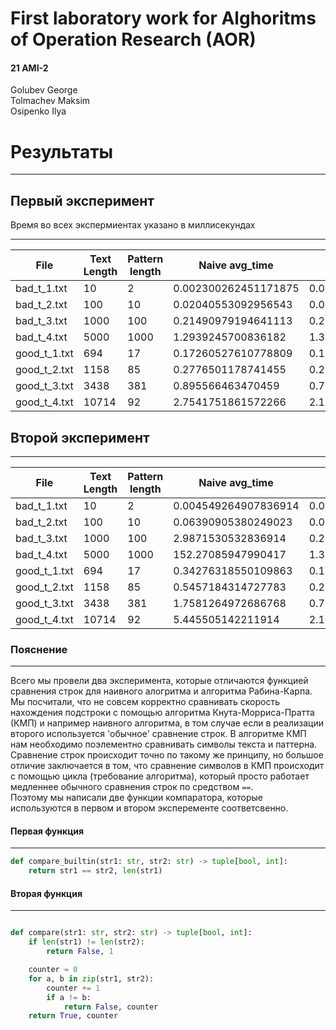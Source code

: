# First laboratory work for Alghoritms of Operation Research (AOR)


#### 21 AMI-2
Golubev George  
Tolmachev Maksim  
Osipenko Ilya

# Результаты

----

## Первый эксперимент
Время во всех экспермиентах указано в миллисекундах


---
|File                              |Text Length|Pattern length|Naive avg_time      |KMP avg_time|RabinKarp avg_time |Naive comparisons|KMP comparisons      |RabinKarp comparisons|
|----------------------------------|-----------|--------------|--------------------|------------|--------------------|-----------------|---------------------|---------------------|
|bad_t_1.txt                       |10         |2             |0.002300262451171875|0.002129077911376953|0.002835512161254883|27.0             |28.0                 |12.0                 |
|bad_t_2.txt                       |100        |10            |0.02040553092956543 |0.0230405330657959|0.022913217544555664|1001.0           |290.0                |102.0                |
|bad_t_3.txt                       |1000       |100           |0.21490979194641113 |0.2549123764038086|0.24477410316467282 |91001.0          |2900.0               |1002.0               |
|bad_t_4.txt                       |5000       |1000          |1.2939245700836182  |1.3587391376495361|1.175182819366455   |4005001.0        |14000.0              |5002.0               |
|good_t_1.txt                      |694        |17            |0.17260527610778809 |0.1378476619720459|0.22014188766479492 |12204.0          |1407.0               |696.0                |
|good_t_2.txt                      |1158       |85            |0.2776501178741455  |0.21866250038146973|0.3597898483276367  |92364.0          |2316.0               |1160.0               |
|good_t_3.txt                      |3438       |381           |0.895566463470459   |0.774667501449585|1.1014440059661865  |1168156.0        |6977.0               |3440.0               |
|good_t_4.txt                      |10714      |92            |2.7541751861572266  |2.1657326221466064|3.6057546138763428  |987939.0         |21428.0              |10716.0              |

## Второй эксперимент

---

|File                              |Text Length|Pattern length|Naive avg_time      |KMP avg_time|RabinKarp avg_time  |Naive comparisons|KMP comparisons      |RabinKarp comparisons|
|----------------------------------|-----------|--------------|--------------------|------------|--------------------|-----------------|---------------------|---------------------|
|bad_t_1.txt                       |10         |2             |0.004549264907836914|0.002157926559448242|0.003206491470336914|27.0             |28.0                 |12.0                 |
|bad_t_2.txt                       |100        |10            |0.06390905380249023 |0.0232088565826416|0.023473501205444336|1001.0           |290.0                |102.0                |
|bad_t_3.txt                       |1000       |100           |2.9871530532836914  |0.2549705505371094|0.24328064918518066 |91001.0          |2900.0               |1002.0               |
|bad_t_4.txt                       |5000       |1000          |152.27085947990417  |1.3212933540344238|1.193284034729004   |4005001.0        |14000.0              |5002.0               |
|good_t_1.txt                      |694        |17            |0.34276318550109863 |0.138671875 |0.21974754333496094 |1392.0           |1407.0               |696.0                |
|good_t_2.txt                      |1158       |85            |0.5457184314727783  |0.21747779846191406|0.3654956817626953  |2232.0           |2316.0               |1160.0               |
|good_t_3.txt                      |3438       |381           |1.7581264972686768  |0.7766067981719971|1.1177539825439453  |6612.0           |6977.0               |3440.0               |
|good_t_4.txt                      |10714      |92            |5.445505142211914   |2.105520725250244|3.6695446968078613  |21337.0          |21428.0              |10716.0              |

### Пояснение

---
Всего мы провели два эксперимента, которые отличаются функцией сравнения строк для наивного алогритма и алгоритма Рабина-Карпа.  
Мы посчитали, что не совсем корректно сравнивать скорость нахождения подстроки с помощью алгоритма Кнута-Морриса-Пратта (КМП) и например наивного алгоритма, в том случае если в реализации второго используется \'обычное\' сравнение строк. 
В алгоритме КМП нам необходимо поэлементно сравнивать символы текста и паттерна. Сравнение строк происходит точно по такому же принципу, но большое отличие заключается в том, что сравнение символов в КМП происходит с помощью цикла (требование алгоритма), который просто работает медленнее обычного сравнения строк по средством ``==``.  
Поэтому мы написали две функции компаратора, которые используются в первом и втором эксперементе соответсвенно.

#### Первая функция

---

```python
def compare_builtin(str1: str, str2: str) -> tuple[bool, int]:
    return str1 == str2, len(str1)

```

#### Вторая функция

---

```python

def compare(str1: str, str2: str) -> tuple[bool, int]:
    if len(str1) != len(str2):
        return False, 1

    counter = 0
    for a, b in zip(str1, str2):
        counter += 1
        if a != b:
            return False, counter
    return True, counter

```
